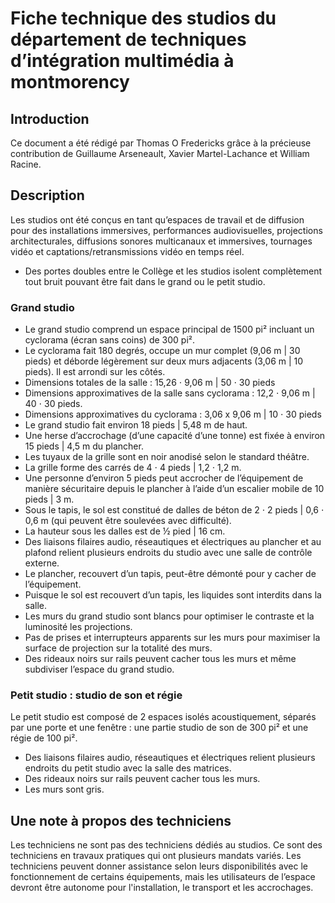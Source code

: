 # Fiche technique des studios du département de techniques d’intégration multimédia à montmorency

## Introduction
Ce document a été rédigé par Thomas O Fredericks grâce à la précieuse contribution de Guillaume Arseneault, Xavier Martel-Lachance et William Racine.

## Description
Les studios ont été conçus en tant qu’espaces de travail et de diffusion pour des installations immersives, performances audiovisuelles, projections architecturales, diffusions sonores multicanaux et immersives, tournages vidéo et captations/retransmissions vidéo en temps réel. 

* Des portes doubles entre le Collège et les studios isolent complètement tout bruit pouvant être fait dans le grand ou le petit studio.

### Grand studio

* Le grand studio comprend un espace principal de 1500 pi² incluant un cyclorama (écran sans coins) de 300 pi². 
* Le cyclorama fait 180 degrés, occupe un mur complet (9,06 m | 30 pieds) et déborde légèrement sur deux murs adjacents (3,06 m | 10 pieds). Il est arrondi sur les côtés. 
* Dimensions totales de la salle : 15,26 ⋅ 9,06 m | 50 ⋅ 30 pieds
* Dimensions approximatives de la salle sans cyclorama : 12,2 ⋅ 9,06 m | 40 ⋅ 30 pieds.
* Dimensions approximatives du cyclorama : 3,06 x 9,06 m | 10 ⋅ 30 pieds
* Le grand studio fait environ 18 pieds | 5,48 m de haut. 
* Une herse d’accrochage (d’une capacité d’une tonne) est fixée à environ 15 pieds | 4,5 m du plancher. 
* Les tuyaux de la grille sont en noir anodisé selon le standard théâtre.
* La grille forme des carrés de 4 ⋅ 4 pieds | 1,2 ⋅ 1,2 m. 
* Une personne d’environ 5 pieds peut accrocher de l’équipement de manière sécuritaire depuis le plancher à l’aide d’un escalier mobile de 10 pieds | 3 m. 
* Sous le tapis, le sol est constitué de dalles de béton de 2 ⋅ 2 pieds | 0,6 ⋅ 0,6 m (qui peuvent être soulevées avec difficulté).
* La hauteur sous les dalles est de ½ pied | 16 cm.
* Des liaisons filaires audio, réseautiques et électriques au plancher et au plafond relient plusieurs endroits du studio avec une salle de contrôle externe. 
* Le plancher, recouvert d’un tapis, peut-être démonté pour y cacher de l’équipement.
* Puisque le sol est recouvert d’un tapis, les liquides sont interdits dans la salle.
* Les murs du grand studio sont blancs pour optimiser le contraste et la luminosité les projections.  
* Pas de prises et interrupteurs apparents sur les murs pour maximiser la surface de projection sur la totalité des murs. 
* Des rideaux noirs sur rails peuvent cacher tous les murs et même subdiviser l’espace du grand studio.

### Petit studio : studio de son et régie
Le petit studio est composé de 2 espaces isolés acoustiquement, séparés par une porte et une fenêtre : une partie studio de son de 300 pi² et une régie de 100 pi². 
* Des liaisons filaires audio, réseautiques et électriques relient plusieurs endroits du petit studio avec la salle des matrices.
* Des rideaux noirs sur rails peuvent cacher tous les murs.
* Les murs sont gris.

## Une note à propos des techniciens
Les techniciens ne sont pas des techniciens dédiés au studios. Ce sont des techniciens en travaux pratiques qui ont plusieurs mandats variés. Les techniciens peuvent donner assistance selon leurs disponibilités avec le fonctionnement de certains équipements, mais les utilisateurs de l’espace devront être autonome pour l'installation, le transport et les accrochages. 
